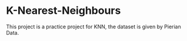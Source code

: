 # K-Nearest-Neighbours
This project is a practice project for KNN, the dataset is given by Pierian Data. 
